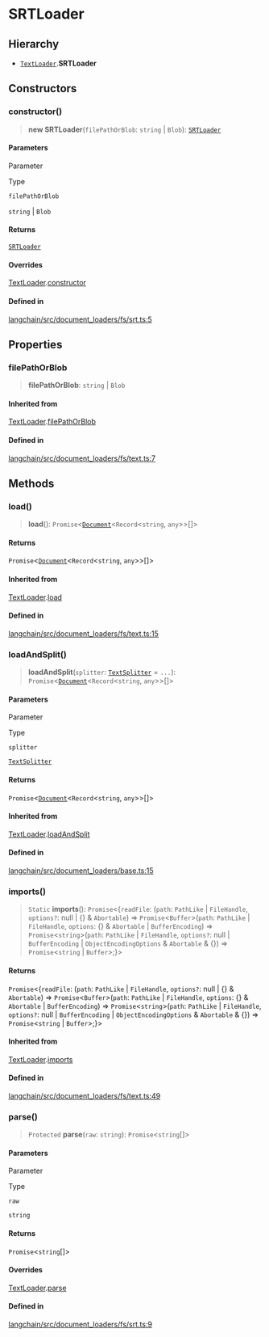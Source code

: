 SRTLoader
=========

Hierarchy[](#hierarchy "Direct link to Hierarchy")
---------------------------------------------------

*   [`TextLoader`](/docs/api/document_loaders_fs_text/classes/TextLoader).**SRTLoader**

Constructors[](#constructors "Direct link to Constructors")
------------------------------------------------------------

### constructor()[](#constructor "Direct link to constructor()")

> **new SRTLoader**(`filePathOrBlob`: `string` | `Blob`): [`SRTLoader`](/docs/api/document_loaders_fs_srt/classes/SRTLoader)

#### Parameters[](#parameters "Direct link to Parameters")

Parameter

Type

`filePathOrBlob`

`string` | `Blob`

#### Returns[](#returns "Direct link to Returns")

[`SRTLoader`](/docs/api/document_loaders_fs_srt/classes/SRTLoader)

#### Overrides[](#overrides "Direct link to Overrides")

[TextLoader](/docs/api/document_loaders_fs_text/classes/TextLoader).[constructor](/docs/api/document_loaders_fs_text/classes/TextLoader#constructor)

#### Defined in[](#defined-in "Direct link to Defined in")

[langchain/src/document\_loaders/fs/srt.ts:5](https://github.com/hwchase17/langchainjs/blob/1c1274d/langchain/src/document_loaders/fs/srt.ts#L5)

Properties[](#properties "Direct link to Properties")
------------------------------------------------------

### filePathOrBlob[](#filepathorblob "Direct link to filePathOrBlob")

> **filePathOrBlob**: `string` | `Blob`

#### Inherited from[](#inherited-from "Direct link to Inherited from")

[TextLoader](/docs/api/document_loaders_fs_text/classes/TextLoader).[filePathOrBlob](/docs/api/document_loaders_fs_text/classes/TextLoader#filepathorblob)

#### Defined in[](#defined-in-1 "Direct link to Defined in")

[langchain/src/document\_loaders/fs/text.ts:7](https://github.com/hwchase17/langchainjs/blob/1c1274d/langchain/src/document_loaders/fs/text.ts#L7)

Methods[](#methods "Direct link to Methods")
---------------------------------------------

### load()[](#load "Direct link to load()")

> **load**(): `Promise`<[`Document`](/docs/api/document/classes/Document)<`Record`<`string`, `any`\>\>\[\]\>

#### Returns[](#returns-1 "Direct link to Returns")

`Promise`<[`Document`](/docs/api/document/classes/Document)<`Record`<`string`, `any`\>\>\[\]\>

#### Inherited from[](#inherited-from-1 "Direct link to Inherited from")

[TextLoader](/docs/api/document_loaders_fs_text/classes/TextLoader).[load](/docs/api/document_loaders_fs_text/classes/TextLoader#load)

#### Defined in[](#defined-in-2 "Direct link to Defined in")

[langchain/src/document\_loaders/fs/text.ts:15](https://github.com/hwchase17/langchainjs/blob/1c1274d/langchain/src/document_loaders/fs/text.ts#L15)

### loadAndSplit()[](#loadandsplit "Direct link to loadAndSplit()")

> **loadAndSplit**(`splitter`: [`TextSplitter`](/docs/api/text_splitter/classes/TextSplitter) = `...`): `Promise`<[`Document`](/docs/api/document/classes/Document)<`Record`<`string`, `any`\>\>\[\]\>

#### Parameters[](#parameters-1 "Direct link to Parameters")

Parameter

Type

`splitter`

[`TextSplitter`](/docs/api/text_splitter/classes/TextSplitter)

#### Returns[](#returns-2 "Direct link to Returns")

`Promise`<[`Document`](/docs/api/document/classes/Document)<`Record`<`string`, `any`\>\>\[\]\>

#### Inherited from[](#inherited-from-2 "Direct link to Inherited from")

[TextLoader](/docs/api/document_loaders_fs_text/classes/TextLoader).[loadAndSplit](/docs/api/document_loaders_fs_text/classes/TextLoader#loadandsplit)

#### Defined in[](#defined-in-3 "Direct link to Defined in")

[langchain/src/document\_loaders/base.ts:15](https://github.com/hwchase17/langchainjs/blob/1c1274d/langchain/src/document_loaders/base.ts#L15)

### imports()[](#imports "Direct link to imports()")

> `Static` **imports**(): `Promise`<{`readFile`: (`path`: `PathLike` | `FileHandle`, `options?`: null | {} & `Abortable`) => `Promise`<`Buffer`\>(`path`: `PathLike` | `FileHandle`, `options`: {} & `Abortable` | `BufferEncoding`) => `Promise`<`string`\>(`path`: `PathLike` | `FileHandle`, `options?`: null | `BufferEncoding` | `ObjectEncodingOptions` & `Abortable` & {}) => `Promise`<`string` | `Buffer`\>;}\>

#### Returns[](#returns-3 "Direct link to Returns")

`Promise`<{`readFile`: (`path`: `PathLike` | `FileHandle`, `options?`: null | {} & `Abortable`) => `Promise`<`Buffer`\>(`path`: `PathLike` | `FileHandle`, `options`: {} & `Abortable` | `BufferEncoding`) => `Promise`<`string`\>(`path`: `PathLike` | `FileHandle`, `options?`: null | `BufferEncoding` | `ObjectEncodingOptions` & `Abortable` & {}) => `Promise`<`string` | `Buffer`\>;}\>

#### Inherited from[](#inherited-from-3 "Direct link to Inherited from")

[TextLoader](/docs/api/document_loaders_fs_text/classes/TextLoader).[imports](/docs/api/document_loaders_fs_text/classes/TextLoader#imports)

#### Defined in[](#defined-in-4 "Direct link to Defined in")

[langchain/src/document\_loaders/fs/text.ts:49](https://github.com/hwchase17/langchainjs/blob/1c1274d/langchain/src/document_loaders/fs/text.ts#L49)

### parse()[](#parse "Direct link to parse()")

> `Protected` **parse**(`raw`: `string`): `Promise`<`string`\[\]\>

#### Parameters[](#parameters-2 "Direct link to Parameters")

Parameter

Type

`raw`

`string`

#### Returns[](#returns-4 "Direct link to Returns")

`Promise`<`string`\[\]\>

#### Overrides[](#overrides-1 "Direct link to Overrides")

[TextLoader](/docs/api/document_loaders_fs_text/classes/TextLoader).[parse](/docs/api/document_loaders_fs_text/classes/TextLoader#parse)

#### Defined in[](#defined-in-5 "Direct link to Defined in")

[langchain/src/document\_loaders/fs/srt.ts:9](https://github.com/hwchase17/langchainjs/blob/1c1274d/langchain/src/document_loaders/fs/srt.ts#L9)